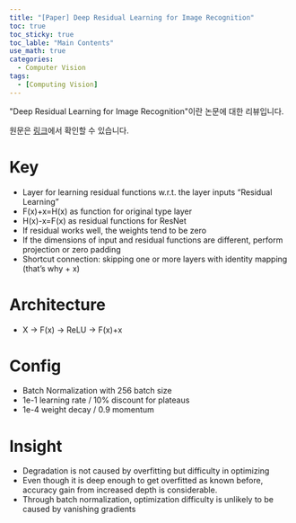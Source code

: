 ```yaml
---
title: "[Paper] Deep Residual Learning for Image Recognition"
toc: true
toc_sticky: true
toc_lable: "Main Contents"
use_math: true
categories:
  - Computer Vision
tags:
  - [Computing Vision]
---
```


"Deep Residual Learning for Image Recognition"이란 논문에 대한 리뷰입니다.

원문은 [링크](https://openaccess.thecvf.com/content_cvpr_2016/html/He_Deep_Residual_Learning_CVPR_2016_paper.html)에서 확인할 수 있습니다.

# Key
- Layer for learning residual functions w.r.t. the layer inputs “Residual Learning”
- F(x)+x=H(x) as function for original type layer
- H(x)-x=F(x) as residual functions for ResNet
- If residual works well, the weights tend to be zero
- If the dimensions of input and residual functions are different, perform projection or zero padding
- Shortcut connection: skipping one or more layers with identity mapping (that’s why + x)

# Architecture
 - X -> F(x) -> ReLU -> F(x)+x

# Config
- Batch Normalization with 256 batch size
- 1e-1 learning rate / 10% discount for plateaus
- 1e-4 weight decay / 0.9 momentum

# Insight
- Degradation is not caused by overfitting but difficulty in optimizing
- Even though it is deep enough to get overfitted as known before, accuracy gain from increased depth is considerable.
- Through batch normalization, optimization difficulty is unlikely to be caused by vanishing gradients 
